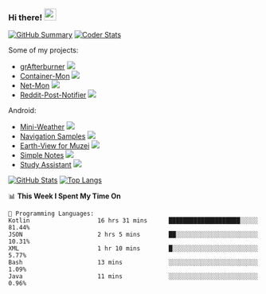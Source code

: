 
### Hi there! <img src="https://i.imgur.com/LwNcfR0.gif" width="24px">

[![GitHub Summary][github-summary-img]][github-summary-link]
[![Coder Stats][coder-stats-img]][coder-stats-link]

Some of my projects:
- [grAfterburner](https://github.com/RafhaanShah/grAfterburner) ![][docker]
- [Container-Mon](https://github.com/RafhaanShah/Container-Mon) ![][go]
- [Net-Mon](https://github.com/RafhaanShah/Net-Mon) ![][python]
- [Reddit-Post-Notifier](https://github.com/RafhaanShah/Reddit-Post-Notifier) ![][python]

Android:
- [Mini-Weather](https://github.com/RafhaanShah/Mini-Weather) ![][kotlin]
- [Navigation Samples](https://github.com/RafhaanShah/Android-Navigation-Samples) ![][kotlin]
- [Earth-View for Muzei](https://github.com/RafhaanShah/Earth-View-Muzei) ![][kotlin]
- [Simple Notes](https://github.com/RafhaanShah/Simple-Notes) ![][java]
- [Study Assistant](https://github.com/RafhaanShah/Study-Assistant) ![][java]

[![GitHub Stats][github-stats-img]][github-stats-link]
[![Top Langs][github-langs-img]][github-stats-link]

<!--START_SECTION:waka-->
📊 **This Week I Spent My Time On** 

```text
💬 Programming Languages: 
Kotlin                   16 hrs 31 mins      ████████████████████░░░░░   81.44% 
JSON                     2 hrs 5 mins        ██░░░░░░░░░░░░░░░░░░░░░░░   10.31% 
XML                      1 hr 10 mins        █░░░░░░░░░░░░░░░░░░░░░░░░   5.77% 
Bash                     13 mins             ░░░░░░░░░░░░░░░░░░░░░░░░░   1.09% 
Java                     11 mins             ░░░░░░░░░░░░░░░░░░░░░░░░░   0.96%

```


<!--END_SECTION:waka-->

[github-stats-link]: https://github.com/anuraghazra/github-readme-stats
[github-stats-img]: https://github-readme-stats.vercel.app/api?username=RafhaanShah&count_private=true&show_icons=true&line_height=40&custom_title=GitHub%20Stats&title_color=fff&text_color=9f9f9f&icon_color=fb8c00&bg_color=151515
[github-langs-img]: https://github-readme-stats.vercel.app/api/top-langs/?username=RafhaanShah&&title_color=fff&text_color=9f9f9f&bg_color=151515
[github-summary-img]: https://img.shields.io/badge/-GitHub%20Summary-fb8c00.svg?logo=github&labelColor=151515
[github-summary-link]: https://profile-summary-for-github.com/user/RafhaanShah
[github-summary2-img]: https://raw.githubusercontent.com/RafhaanShah/RafhaanShah/main/profile-summary-card-output/monokai/0-profile-details.svg
[github-summary2-link]: https://github.com/vn7n24fzkq/github-profile-summary-cards
[coder-stats-link]: https://coderstats.net/github/#RafhaanShah
[coder-stats-img]: https://img.shields.io/badge/-Coder%20Stats-03a9f4.svg?labelColor=ffffff&logo=codeforces

[java]: https://img.shields.io/badge/-Java-E51F24?style=flat&logo=java
[kotlin]: https://img.shields.io/badge/-Kotlin-E87941?style=flat&logo=kotlin
[python]: https://img.shields.io/badge/-Python-F6CD31?style=flat&logo=python
[go]: https://img.shields.io/badge/-Go-ffffff?style=flat&logo=go
[docker]: https://img.shields.io/badge/-Docker-ffffff?style=flat&logo=docker
